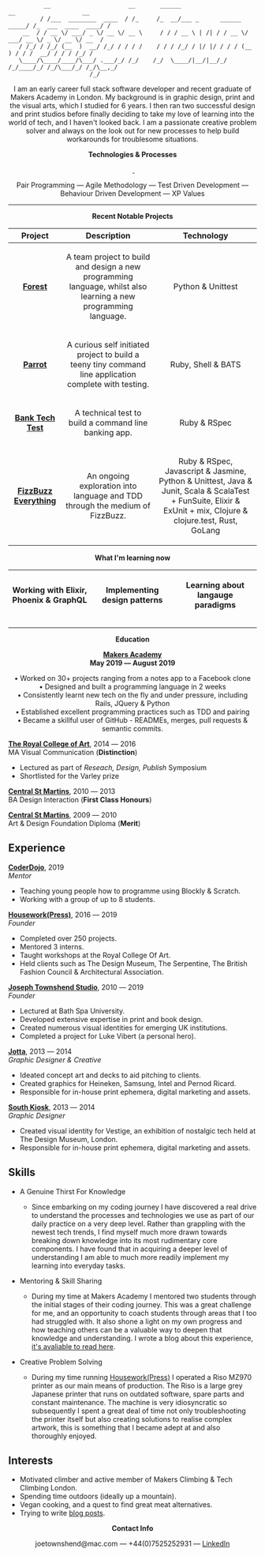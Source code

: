 ``` 
          __                      __       ______                         __                   __
         / /___  ________  ____  / /_     /_  __/___ _      ______  _____/ /_  ___  ____  ____/ /
    __  / / __ \/ ___/ _ \/ __ \/ __ \     / / / __ \ | /| / / __ \/ ___/ __ \/ _ \/ __ \/ __  / 
   / /_/ / /_/ (__  )  __/ /_/ / / / /    / / / /_/ / |/ |/ / / / (__  ) / / /  __/ / / / /_/ /  
   \____/\____/____/\___/ .___/_/ /_/    /_/  \____/|__/|__/_/ /_/____/_/ /_/\___/_/ /_/\__,_/   
                       /_/                                                                                         
```

<p align="center">I am an early career full stack software developer and recent graduate of Makers Academy in London. My background is in graphic design, print and the visual arts, which I studied for 6 years. I then ran two successful design and print studios before finally deciding to take my love of learning into the world of tech, and I haven't looked back. I am a passionate creative problem solver and always on the look out for new processes to help build workarounds for troublesome situations.</p>

**<p align="center">Technologies & Processes</p>**

<p align="center"> <a href="https://sourcerer.io/josephtownshend"><img src="https://img.shields.io/badge/Ruby-328%20commits-orange.svg" alt=""></a> <a href="https://sourcerer.io/josephtownshend"><img src="https://img.shields.io/badge/JavaScript-102%20commits-orange.svg" alt=""></a> <a href="https://sourcerer.io/josephtownshend"><img src="https://img.shields.io/badge/Python-70%20commits-orange.svg" alt=""> </a><a href="https://sourcerer.io/josephtownshend"><img src="https://img.shields.io/badge/Java-47%20commits-orange.svg" alt=""></a> <a href="https://sourcerer.io/josephtownshend"><img src="https://img.shields.io/badge/Elixir-62%20commits-orange.svg" alt=""></a></p>

<p align="center">Pair Programming –– Agile Methodology –– Test Driven Development –– Behaviour Driven Development –– XP Values</p>

--------

**<p align="center">Recent Notable Projects</p>**
 
| Project  | Description  | Technology  |
|---|---|---|
| <p align="center">[**Forest**](https://github.com/lucianmot/f.rest)</p> | <p align="center">A team project to build and design a new programming language, whilst also learning a new programming language.</p> | <p align="center">Python & Unittest</p>  |
| <p align="center">[**Parrot**](https://github.com/josephtownshend/Parrot)</p> | <p align="center">A curious self initiated project to build a teeny tiny command line application complete with testing.</p> | <p align="center">Ruby, Shell & BATS</p> |
| <p align="center">[**Bank Tech Test**](https://github.com/josephtownshend/Bank)</p> | <p align="center">A technical test to build a command line banking app.</p>  | <p align="center">Ruby & RSpec</p> |
| <p align="center">[**FizzBuzz Everything**](https://github.com/josephtownshend/FizzBuzz_In_Every_Language)</p> | <p align="center">An ongoing exploration into language and TDD through the medium of FizzBuzz.</p>  | <p align="center">Ruby & RSpec, Javascript & Jasmine, Python & Unittest, Java & Junit, Scala & ScalaTest + FunSuite, Elixir & ExUnit + mix, Clojure & clojure.test, Rust, GoLang</p> |

**<p align="center">What I'm learning now**
          
|  <p align="center">Working with Elixir, Phoenix & GraphQL</p> | <p align="center">Implementing design patterns</p>  |  <p align="center">Learning about langauge paradigms</p> |
|---|---|---|
          
-------

**<p align="center">Education</p>**

**<p align="center"><a href="https://www.makers.tech/" target="blank">Makers Academy</a> <br>May 2019 –– August 2019</p>**

<p align="center">• Worked on 30+ projects ranging from a notes app to a Facebook clone <br> 
          • Designed and built a programming language in 2 weeks <br> 
          • Consistently learnt new tech on the fly and under pressure, including Rails, JQuery & Python<br> 
          • Established excellent programming practices such as TDD and pairing   <br>        
          • Became a skillful user of GitHub - READMEs, merges, pull requests & semantic commits.</p>





**<a href="https://www.rca.ac.uk/" target="blank">The Royal College of Art</a>**, 2014 –– 2016\
MA Visual Communication (**Distinction**)
  - Lectured as part of *Reseach, Design, Publish* Symposium
  - Shortlisted for the Varley prize

**<a href="https://www.arts.ac.uk/colleges/central-saint-martins" target="blank">Central St Martins</a>**, 2010 –– 2013\
BA Design Interaction (**First Class Honours**)

**<a href="https://www.arts.ac.uk/colleges/central-saint-martins" target="blank">Central St Martins</a>**, 2009 –– 2010\
Art & Design Foundation Diploma (**Merit**)

## Experience

**<a href="https://coderdojo.com/" target="blank">CoderDojo</a>**, 2019    
*Mentor*

* Teaching young people how to programme using Blockly & Scratch.
* Working with a group of up to 8 students.


**<a href="http://www.housework.press" target="blank">Housework(Press)</a>**, 2016 –– 2019   
*Founder*

* Completed over 250 projects.
* Mentored 3 interns.
* Taught workshops at the Royal College Of Art.
* Held clients such as The Design Museum, The Serpentine, The British Fashion Council & Architectural Association.

**<a href="http://www.joe-t.com" target="blank">Joseph Townshend Studio</a>**, 2010 –– 2019\
*Founder*  

* Lectured at Bath Spa University.
* Developed extensive expertise in print and book design.
* Created numerous visual identities for emerging UK institutions.
* Completed a project for Luke Vibert (a personal hero).

**<a href="http://www.jotta.com" target="blank">Jotta</a>**, 2013 –– 2014\
*Graphic Designer & Creative*

* Ideated concept art and decks to aid pitching to clients. 
* Created graphics for Heineken, Samsung, Intel and Pernod Ricard. 
* Responsible for in-house print ephemera, digital marketing and assets. 

**<a href="http://www.southkiosk.com" target="blank">South Kiosk</a>**, 2013 –– 2014\
*Graphic Designer*

* Created visual identity for Vestige, an exhibition of nostalgic tech held at The Design Museum, London.
* Responsible for in-house print ephemera, digital marketing and assets. 

## Skills

- A Genuine Thirst For Knowledge
  - Since embarking on my coding journey I have discovered a real drive to understand the processes and technologies we use as part of our daily practice on a very deep level. Rather than grappling with the newest tech trends, I find myself much more drawn towards breaking down knowledge into its most rudimentary core components. I have found that in acquiring a deeper level of understanding I am able to much more readily implement my learning into everyday tasks.

- Mentoring & Skill Sharing
  - During my time at Makers Academy I mentored two students through the initial stages of their coding journey. This was a great challenge for me, and an opportunity to coach students through areas that I too had struggled with. It also shone a light on my own progress and how teaching others can be a valuable way to deepen that knowledge and understanding. I wrote a blog about this experience, [it's avaliable to read here](https://medium.com/@joetownshend1/learning-through-the-lens-of-mentorship-631b2b834df0).
  
- Creative Problem Solving
  - During my time running <a href="https://www.instagram.com/houseworkpress/">Housework(Press)</a> I operated a Riso MZ970 printer as our main means of production. The Riso is a large grey Japanese printer that runs on outdated software, spare parts and constant maintenance. The machine is very idiosyncratic so subsequently I spent a great deal of time not only troubleshooting the printer itself but also creating solutions to realise complex artwork, this is something that I became adept at and also thoroughly enjoyed.

## Interests

* Motivated climber and active member of Makers Climbing & Tech Climbing London.
* Spending time outdoors (ideally up a mountain).
* Vegan cooking, and a quest to find great meat alternatives.
* Trying to write [blog posts](https://github.com/josephtownshend/Blog).

**<p align="center">Contact Info</p>**

<p align="center"> joetownshend@mac.com –– +44(0)7525252931 –– <a href="https://www.linkedin.com/in/joseph-townshend-934570182/" target="blank">LinkedIn</a></p>
